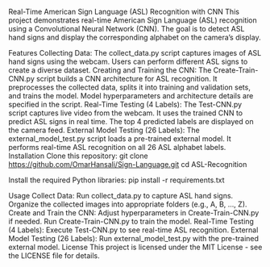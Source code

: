 Real-Time American Sign Language (ASL) Recognition with CNN
This project demonstrates real-time American Sign Language (ASL) recognition using a Convolutional Neural Network (CNN). The goal is to detect ASL hand signs and display the corresponding alphabet on the camera’s display.

Features
Collecting Data:
The collect_data.py script captures images of ASL hand signs using the webcam.
Users can perform different ASL signs to create a diverse dataset.
Creating and Training the CNN:
The Create-Train-CNN.py script builds a CNN architecture for ASL recognition.
It preprocesses the collected data, splits it into training and validation sets, and trains the model.
Model hyperparameters and architecture details are specified in the script.
Real-Time Testing (4 Labels):
The Test-CNN.py script captures live video from the webcam.
It uses the trained CNN to predict ASL signs in real time.
The top 4 predicted labels are displayed on the camera feed.
External Model Testing (26 Labels):
The external_model_test.py script loads a pre-trained external model.
It performs real-time ASL recognition on all 26 ASL alphabet labels.
Installation
Clone this repository:
git clone https://github.com/OmarHansali/Sign-Language.git
cd ASL-Recognition

Install the required Python libraries:
pip install -r requirements.txt

Usage
Collect Data:
Run collect_data.py to capture ASL hand signs.
Organize the collected images into appropriate folders (e.g., A, B, …, Z).
Create and Train the CNN:
Adjust hyperparameters in Create-Train-CNN.py if needed.
Run Create-Train-CNN.py to train the model.
Real-Time Testing (4 Labels):
Execute Test-CNN.py to see real-time ASL recognition.
External Model Testing (26 Labels):
Run external_model_test.py with the pre-trained external model.
License
This project is licensed under the MIT License - see the LICENSE file for details.
